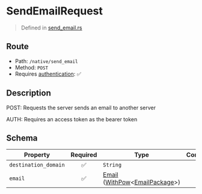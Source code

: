 # SendEmailRequest
> Defined in [send_email.rs](../../../../../interface/src/interface/routes/native/send_email.rs)

## Route
- Path: `/native/send_email`
- Method: `POST`
- Requires [authentication](../../../../Flows/Authentication%20Flow.md): ✅

## Description
POST: Requests the server sends an email to another server

AUTH: Requires an access token as the bearer token

## Schema

| Property | Required | Type | Constraints |
| --- | :---: | --- | --- |
| `destination_domain` | ✅ | `String` |     | 
| `email` | ✅ | [Email](../../../email/Email.md) ([WithPow](../../../pow/WithPow.md)\<[EmailPackage](../../../email/EmailPackage.md)\>) |     | 


